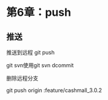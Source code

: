 # 第6章：push

## 推送

推送到远程
git push

git svn使用git svn dcommit

删除远程分支

git push origin :feature/cashmall_3.0.2